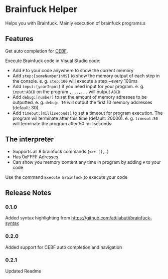 # Brainfuck Helper
Helps you with Brainfuck. Mainly execution of brainfuck programs.s

## Features

Get auto completion for [CEBF](https://github.com/ComputerElite/BrainfuckInterpreter/blob/main/CEBrainfuckCreator/CEBrainfuckCreator/docs.cebf).

Execute Brainfuck code in Visual Studio code:
- Add `#` to your code anywhere to show the current memory
- Add `step:[someNumberInMS]` to show the memory output of each step in the console. e. g. `step:100` will execute a step ~every 100ms
- Add `ìnput:[yourInput]` if you need input for your program. e. g. `input:ABCD` on the program `,.,.,.,.` will output `ABCD`
- Add `debug:[number]` to set the amount of memory adresses to be outputted. e. g. `debug: 10` will output the first 10 memory addresses (default: 30)
- Add `timeout:[milliseconds]` to set a timeout for program execution. The program wil terminate after this time (default: 20000). e. g. `timeout:50` will terminate the program after 50 milliseconds.

## The interpreter
- Supports all 8 brainfuck commands (`<>+-[],.`)
- Has 0xFFFF Adresses
- Can show you memory content any time in program by adding `#` to your code

Use the command `Execute Brainfuck` to execute your code
## Release Notes
### 0.1.0

Added syntax highlighting from https://github.com/attilabuti/brainfuck-syntax

### 0.2.0

Added support for CEBF auto completion and navigation

### 0.2.1

Updated Readme